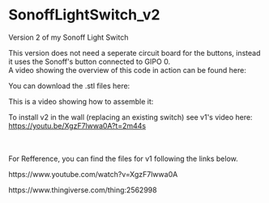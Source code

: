 # SonoffLightSwitch_v2
Version 2 of my Sonoff Light Switch

This version does not need a seperate circuit board for the buttons, instead it uses the Sonoff's button connected to GIPO 0.
<br>
A video showing the overview of this code in action can be found here:

You can download the .stl files here:

This is a video showing how to assemble it:

To install v2 in the wall (replacing an existing switch) see v1's video here: https://youtu.be/XgzF7lwwa0A?t=2m44s

<br>
<br>
For Refference, you can find the files for v1 following the links below.
<p>https://www.youtube.com/watch?v=XgzF7lwwa0A</p>
<p>https://www.thingiverse.com/thing:2562998</p>
